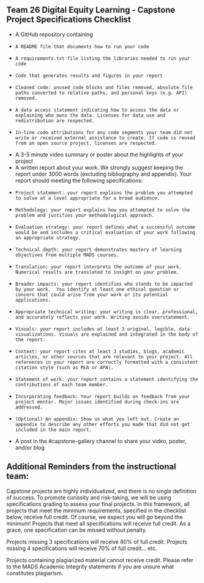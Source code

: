 ## Team 26 Digital Equity Learning - Capstone Project Specifications Checklist

-	 A GitHub repository containing
   -	 A README file that documents how to run your code 
   -	 A requirements.txt file listing the libraries needed to run your code
   -	 Code that generates results and figures in your report
   -	 Cleaned code: unused code blocks and files removed, absolute file paths converted to relative paths, and personal keys (e.g. API) removed.
   -	 A data access statement indicating how to access the data or explaining who owns the data. Licenses for data use and redistribution are respected.
   -	 In-line code attributions for any code segments your team did not write or received external assistance to create. If code is reused from an open source project, licenses are respected.
-	 A 3-5 minute video summary or poster about the highlights of your project
-	 A written report about your work. We strongly suggest keeping the report under 3000 words (excluding bibliography and appendix). Your report should meeting the following specifications:
   -	 Project statement: your report explains the problem you attempted to solve at a level appropriate for a broad audience.
   -	 Methodology: your report explains how you attempted to solve the problem and justifies your methodological approach.
   -	 Evaluation strategy: your report defines what a successful outcome would be and includes a critical evaluation of your work following an appropriate strategy.
   -	 Technical depth: your report demonstrates mastery of learning objectives from multiple MADS courses. 
   -	 Translation: your report interprets the outcome of your work. Numerical results are translated to insight on your problem. 
   -	 Broader impacts: your report identifies who stands to be impacted by your work.  You identify at least one ethical question or concern that could arise from your work or its potential applications.
   -	 Appropriate technical writing: your writing is clear, professional, and accurately reflects your work. Writing avoids overstatement. 
   -	 Visuals: your report includes at least 3 original, legible, data visualizations. Visuals are explained and integrated in the body of the report.
   -	 Context: your report cites at least 3 studies, blogs, academic articles, or other sources that are relevant to your project. All references in your report are correctly formatted with a consistent citation style (such as MLA or APA). 
   -	 Statement of work: your report contains a statement identifying the contributions of each team member.
   -	 Incorporating feedback: Your report builds on feedback from your project mentor. Major issues identified during check-ins are addressed.
   -	 (Optional) An appendix: Show us what you left out. Create an appendix to describe any other efforts you made that did not get included in the main report. 
-	 A post in the #capstone-gallery channel to share your video, poster, and/or blog 

## Additional Reminders from the instructional team:

Capstone projects are highly individualized, and there is no single definition of success. To promote curiosity and risk-taking, we will be using specifications grading to assess your final projects. In this framework, all projects that meet the minimum requirements, specified in the checklist below, receive full credit. Of course, we expect you will go beyond the minimum! 
Projects that meet all specifications will receive full credit. As a grace, one specification can be missed without penalty.


Projects missing 3 specifications will receive 80% of full credit.
Projects missing 4 specifications will receive 70% of full credit… etc.


Projects containing plagiarized material cannot receive credit. Please refer to the MADS Academic Integrity statements if you are unsure what constitutes plagiarism.
